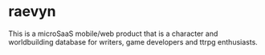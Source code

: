 # raevyn
This is a microSaaS mobile/web product that is a character and worldbuilding database for writers, game developers and ttrpg enthusiasts. 
